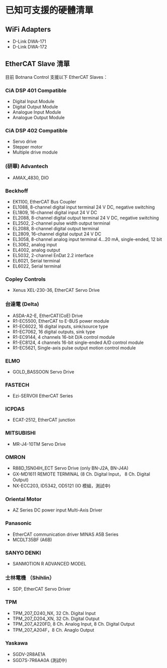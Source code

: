 # 已知可支援的硬體清單

## WiFi Adapters

* D-Link DWA-171
* D-Link DWA-172

## EtherCAT Slave 清單

目前 Botnana Control 支援以下 EtherCAT Slaves：

### CiA DSP 401 Compatible

* Digital Input Module 
* Digital Output Module 
* Analogue Input Module 
* Analogue Output Module 

### CiA DSP 402 Compatible

* Servo drive 
* Stepper motor
* Multiple drive module 

### (研華) Advantech

* AMAX_4830, DIO

### Beckhoff

* EK1100, EtherCAT Bus Coupler
* EL1088, 8-channel digital input terminal 24 V DC, negative switching
* EL1809, 16-channel digital input 24 V DC
* EL2088, 8-channel digital output terminal 24 V DC, negative switching
* EL2502, 2-channel pulse width output terminal
* EL2088, 8-channel digital output terminal 
* EL2809, 16-channel digital output 24 V DC
* EL3058, 8-channel analog input terminal 4...20 mA, single-ended, 12 bit
* EL3062, analog input
* EL4002, analog output
* EL5032, 2-channel EnDat 2.2 interface
* EL6021, Serial terminal
* EL6022, Serial terminal

### Copley Controls

* Xenus XEL-230-36, EtherCAT Servo Drive

### 台達電 (Delta)

* ASDA-A2-E, EtherCAT(CoE) Drive
* R1-EC5500, EtherCAT to E-BUS power module
* R1-EC6022, 16 digital inputs, sink/source type
* R1-EC7062, 16 digital outputs, sink type
* R1-EC9144, 4 channels 16-bit D/A control module
* R1-EC8124, 4 channels 16-bit single-ended A/D control module
* R1-EC5621, Single-axis pulse output motion control module

### ELMO

* GOLD_BASSOON Servo Drive

### FASTECH

* Ezi-SERVOⅡ EtherCAT Series

### ICPDAS

* ECAT-2512, EtherCAT junction 

### MITSUBISHI

* MR-J4-10TM Servo Drive

### OMRON

* R88D_1SN04H_ECT Servo Drive (only BN-J2A, BN-J4A)
* GX-MD1611 REMOTE TERMINAL (8 Ch. Digital Input， 8 Ch. Digital Output)
* NX-ECC203, ID5342, OD5121 (IO 模組，測試中)

### Oriental Motor

* AZ Series DC power input Multi-Axis Driver

### Panasonic

* EtherCAT communication driver MINAS A5B Series
* MCDLT35BF (A6B)

### SANYO DENKI

* SANMOTION R ADVANCED MODEL

### 士林電機 （Shihlin）

* SDP, EtherCAT Servo Driver 

### TPM

* TPM_207_D240_NX, 32 Ch. Digital Input
* TPM_207_D204_XN, 32 Ch. Digital Output
* TPM_207_A220FD, 8 Ch. Analog Input, 8 Ch. Digital Output
* TPM_207_A204F，8 Ch. Anaglo Output

### Yaskawa

* SGDV-2R8AE1A
* SGD7S-7R6AA0A (測試中)
